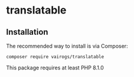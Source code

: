 # translatable

Installation
------------

The recommended way to install is via Composer:

```
composer require vairogs/translatable
```

This package requires at least PHP 8.1.0
